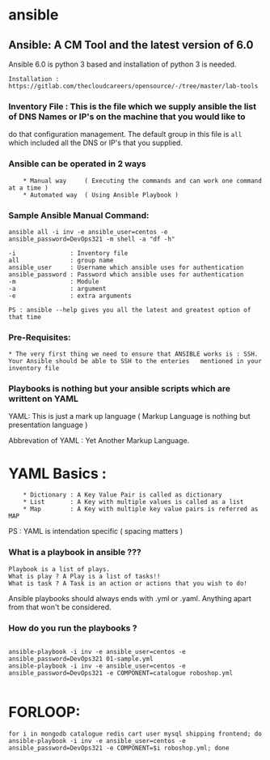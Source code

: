 # ansible

## Ansible: A CM Tool and the latest version of 6.0

Ansible 6.0 is python 3 based and installation of python 3 is needed.
```
Installation : https://gitlab.com/thecloudcareers/opensource/-/tree/master/lab-tools 
```


### Inventory File : This is the file which we supply ansible the list of DNS Names or IP's on the machine that you would like to
do that configuration management. The default group in this file is `all` which included all the DNS or IP's that you supplied.


### Ansible can be operated in 2 ways
```
    * Manual way     ( Executing the commands and can work one command at a time )
    * Automated way  ( Using Ansible Playbook )
```

### Sample Ansible Manual Command:

```
ansible all -i inv -e ansible_user=centos -e ansible_password=DevOps321 -m shell -a "df -h"

-i               : Inventory file 
all              : group name 
ansible_user     : Username which ansible uses for authentication 
ansible_password : Password which ansible uses for authentication 
-m               : Module 
-a               : argument
-e               : extra arguments

PS : ansible --help gives you all the latest and greatest option of that time

```


### Pre-Requisites:
    * The very first thing we need to ensure that ANSIBLE works is : SSH. Your Ansible should be able to SSH to the enteries   mentioned in your inventory file

### Playbooks is nothing but your ansible scripts which are writtent on YAML

YAML: This is just a mark up language ( Markup Language is nothing but presentation language )

Abbrevation of YAML : Yet Another Markup Language.


# YAML Basics :
```
    * Dictionary : A Key Value Pair is called as dictionary 
    * List       : A Key with multiple values is called as a list 
    * Map        : A Key with multiple key value pairs is referred as MAP
```

PS : YAML is intendation specific ( spacing matters )


### What is a playbook in ansible ???

```
Playbook is a list of plays.
What is play ? A Play is a list of tasks!!
What is task ? A Task is an action or actions that you wish to do!

```

Ansible playbooks should always ends with .yml or .yaml. Anything apart from that won't be considered.

### How do you run the playbooks ?

```

ansible-playbook -i inv -e ansible_user=centos -e ansible_password=DevOps321 01-sample.yml
ansible-playbook -i inv -e ansible_user=centos -e ansible_password=DevOps321 -e COMPONENT=catalogue roboshop.yml


``` 

# FORLOOP:
```
for i in mongodb catalogue redis cart user mysql shipping frontend; do ansible-playbook -i inv -e ansible_user=centos -e ansible_password=DevOps321 -e COMPONENT=$i roboshop.yml; done
```